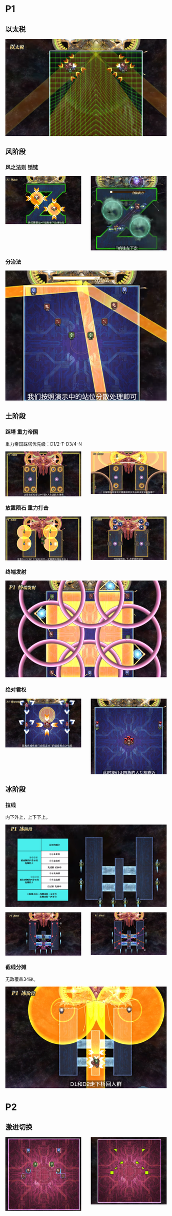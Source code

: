 # P1

## 以太税

![以太税](/assets/image-20250505213924320.png)

## 风阶段

### 风之法则 锁链

<div style="display: flex; justify-content: space-between; gap: 20px;align-items: flex-start">
    <img src="/assets/image-20250505214146057.png" style="width: 47%;height: auto;" />
    <img src="/assets/image-20250505214246277.png" style="width: 47%;height: auto;" />
</div>

### 分治法

![分治法](/assets/image-20250505214351833.png)

## 土阶段

### 踩塔 重力帝国

重力帝国踩塔优先级：D1/2-T-D3/4-N

<div style="display: flex; justify-content: space-between; gap: 20px;align-items: flex-start">
    <img src="/assets/image-20250505214504473.png" style="width: 47%;height: auto;" />
    <img src="/assets/image-20250505214725528.png" style="width: 47%;height: auto;" />
</div>

### 放置陨石 重力打击

<div style="display: flex; justify-content: space-between; gap: 20px;align-items: flex-start">
    <img src="/assets/image-20250505215549675.png" style="width: 47%;height: auto;" />
    <img src="/assets/image-20250505215655203.png" style="width: 47%;height: auto;" />
</div>

### 终端发射

![终端发射](/assets/image-20250505215847320.png)

### 绝对君权

<div style="display: flex; justify-content: space-between; gap: 20px;align-items: flex-start">
    <img src="/assets/image-20250505220035573.png" style="width: 47%;height: auto;" />
    <img src="/assets/image-20250505220352019.png" style="width: 47%;height: auto;" />
</div>

## 冰阶段

### 拉线

内下外上，上下下上。

![拉线](/assets/image-20250505220535270.png)

<div style="display: flex; justify-content: space-between; gap: 20px;align-items: flex-start">
    <img src="/assets/image-20250507130237391.png" style="width: 47%;height: auto;" />
    <img src="/assets/image-20250507130244309.png" style="width: 47%;height: auto;" />
</div>

### 截线分摊

无敌覆盖34轮。

![截线分摊](/assets/image-20250505220813064.png) 

# P2

## 激进切换

<div style="display: flex; justify-content: space-between; gap: 20px;align-items: flex-start">
    <img src="/assets/image-20250505221350111.png" style="width: 47%;height: auto;" />
    <img src="/assets/image-20250505221331251.png" style="width: 47%;height: auto;" />
</div> 